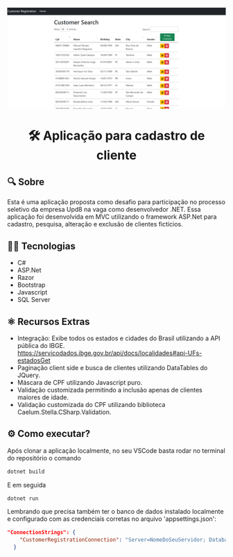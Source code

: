 <p align="center">
    <img src="https://github.com/marioalvesx/CustomerRegistration-Upd8/blob/master/CustomerRegistration.png" width="700px"/>
</p>
<h1 align="center"> 🛠️ Aplicação para cadastro de cliente </h1>

## 🔍 Sobre
Esta é uma aplicação proposta como desafio para participação no processo seletivo
da empresa Upd8 na vaga como desenvolvedor .NET.
Essa aplicação foi desenvolvida em MVC utilizando o framework ASP.Net para cadastro, 
pesquisa, alteração e exclusão de clientes fictícios.

## 🧑‍💻 Tecnologias
* C# 
* ASP.Net 
* Razor
* Bootstrap
* Javascript
* SQL Server

## ⚛️ Recursos Extras

* Integração: Exibe todos os estados e cidades do Brasil utilizando a API pública do IBGE.
https://servicodados.ibge.gov.br/api/docs/localidades#api-UFs-estadosGet
* Paginação client side e busca de clientes utilizando DataTables do JQuery.
* Máscara de CPF utilizando Javascript puro.
* Validação customizada permitindo a inclusão apenas de clientes maiores de idade.
* Validação customizada do CPF utilizando biblioteca Caelum.Stella.CSharp.Validation.

## ⚙️ Como executar?
Após clonar a aplicação localmente, no seu VSCode basta rodar no terminal do repositório o comando
```bash
dotnet build
```
E em seguida
```bash
dotnet run
```
Lembrando que precisa também ter o banco de dados instalado localmente e configurado com as credenciais corretas no arquivo 'appsettings.json':

```json
"ConnectionStrings": {
    "CustomerRegistrationConnection": "Server=NomeDoSeuServidor; Database=CustomerRegistrationDb; Integrated Security=True; trustServerCertificate=true;"
  }
```
